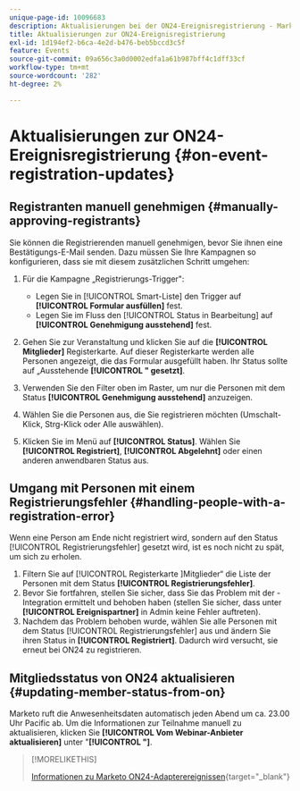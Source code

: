 ```yaml
---
unique-page-id: 10096683
description: Aktualisierungen bei der ON24-Ereignisregistrierung - Marketo-Dokumente - Produktdokumentation
title: Aktualisierungen zur ON24-Ereignisregistrierung
exl-id: 1d194ef2-b6ca-4e2d-b476-beb5bccd3c5f
feature: Events
source-git-commit: 09a656c3a0d0002edfa1a61b987bff4c1dff33cf
workflow-type: tm+mt
source-wordcount: '282'
ht-degree: 2%

---
```


# Aktualisierungen zur ON24-Ereignisregistrierung {#on-event-registration-updates}

## Registranten manuell genehmigen {#manually-approving-registrants}

Sie können die Registrierenden manuell genehmigen, bevor Sie ihnen eine Bestätigungs-E-Mail senden. Dazu müssen Sie Ihre Kampagnen so konfigurieren, dass sie mit diesem zusätzlichen Schritt umgehen:

1. Für die Kampagne „Registrierungs-Trigger&quot;:

   * Legen Sie in [!UICONTROL Smart-Liste] den Trigger auf **[!UICONTROL Formular ausfüllen]** fest.
   * Legen Sie im Fluss den [!UICONTROL Status in Bearbeitung] auf **[!UICONTROL Genehmigung ausstehend]** fest.

1. Gehen Sie zur Veranstaltung und klicken Sie auf die **[!UICONTROL Mitglieder]** Registerkarte. Auf dieser Registerkarte werden alle Personen angezeigt, die das Formular ausgefüllt haben. Ihr Status sollte auf „Ausstehende **[!UICONTROL &quot; gesetzt]**.
1. Verwenden Sie den Filter oben im Raster, um nur die Personen mit dem Status **[!UICONTROL Genehmigung ausstehend]** anzuzeigen.
1. Wählen Sie die Personen aus, die Sie registrieren möchten (Umschalt-Klick, Strg-Klick oder Alle auswählen).
1. Klicken Sie im Menü auf **[!UICONTROL Status]**. Wählen Sie **[!UICONTROL Registriert]**, **[!UICONTROL Abgelehnt]** oder einen anderen anwendbaren Status aus.

## Umgang mit Personen mit einem Registrierungsfehler {#handling-people-with-a-registration-error}

Wenn eine Person am Ende nicht registriert wird, sondern auf den Status [!UICONTROL Registrierungsfehler] gesetzt wird, ist es noch nicht zu spät, um sich zu erholen.

1. Filtern Sie auf [!UICONTROL  Registerkarte ]Mitglieder“ die Liste der Personen mit dem Status **[!UICONTROL Registrierungsfehler]**.
1. Bevor Sie fortfahren, stellen Sie sicher, dass Sie das Problem mit der -Integration ermittelt und behoben haben (stellen Sie sicher, dass unter **[!UICONTROL Ereignispartner]** in Admin keine Fehler auftreten).
1. Nachdem das Problem behoben wurde, wählen Sie alle Personen mit dem Status [!UICONTROL Registrierungsfehler] aus und ändern Sie ihren Status in **[!UICONTROL Registriert]**. Dadurch wird versucht, sie erneut bei ON24 zu registrieren.

## Mitgliedsstatus von ON24 aktualisieren {#updating-member-status-from-on}

Marketo ruft die Anwesenheitsdaten automatisch jeden Abend um ca. 23.00 Uhr Pacific ab. Um die Informationen zur Teilnahme manuell zu aktualisieren, klicken Sie **[!UICONTROL Vom Webinar-Anbieter aktualisieren]** unter &quot;**[!UICONTROL &quot;]**.

>[!MORELIKETHIS]
>
>[Informationen zu Marketo ON24-Adapterereignissen](/help/marketo/product-docs/demand-generation/events/create-an-event/create-an-event-with-the-marketo-on24-adapter/understanding-marketo-on24-adapter-events.md){target="_blank"}
